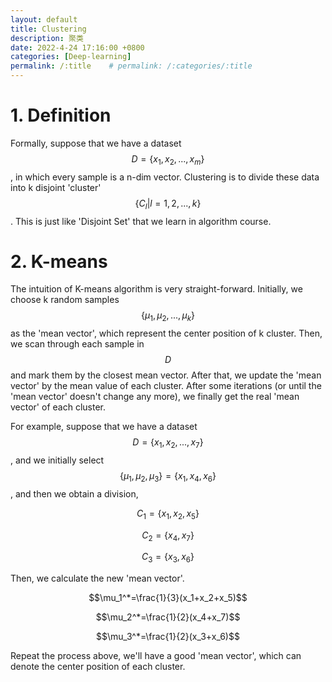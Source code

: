 ```yaml
---
layout: default
title: Clustering
description: 聚类
date: 2022-4-24 17:16:00 +0800
categories: [Deep-learning]
permalink: /:title    # permalink: /:categories/:title
---
```


# 1. Definition

Formally, suppose that we have a dataset $$D=\{x_1,x_2,...,x_m\}$$, in which every sample is a n-dim vector. Clustering is to divide these data into k disjoint 'cluster' $$\{C_l \vert l=1,2,...,k\}$$. This is just like 'Disjoint Set' that we learn in algorithm course.

# 2. K-means

The intuition of K-means algorithm is very straight-forward. Initially, we choose k random samples $$\{ \mu_1,\mu_2,...,\mu_k \}$$ as the 'mean vector', which represent the center position of k cluster. Then, we scan through each sample in $$D$$ and mark them by the closest mean vector. After that, we update the 'mean vector' by the mean value of each cluster. After some iterations (or until the 'mean vector' doesn't change any more), we finally get the real 'mean vector' of each cluster.

For example, suppose that we have a dataset $$D=\{x_1,x_2,...,x_7\}$$, and we initially select $$\{ \mu_1, \mu_2, \mu_3 \} = \{ x_1, x_4, x_6\}$$, and then we obtain a division,

$$C_1 = \{x_1, x_2, x_5\}$$

$$C_2 = \{x_4, x_7\}$$

$$C_3 = \{x_3, x_6\}$$

Then, we calculate the new 'mean vector'.

$$\mu_1^*=\frac{1}{3}(x_1+x_2+x_5)$$

$$\mu_2^*=\frac{1}{2}(x_4+x_7)$$

$$\mu_3^*=\frac{1}{2}(x_3+x_6)$$

Repeat the process above, we'll have a good 'mean vector', which can denote the center position of each cluster.




